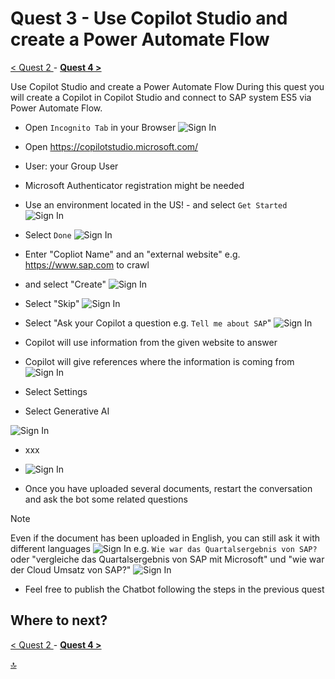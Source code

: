 # Quest 3 - Use Copilot Studio and create a Power Automate Flow

[ < Quest 2 ](quest2.md) - **[ Quest 4 > ](quest4.md)**

Use Copilot Studio and create a Power Automate Flow
During this quest you will create a Copilot in Copilot Studio and connect to SAP system ES5 via Power Automate Flow. 

* Open `Incognito Tab` in your Browser
 ![Sign In](../media/quest3/1-Incognito.png)

* Open https://copilotstudio.microsoft.com/
* User: your Group User
* Microsoft Authenticator registration might be needed

* Use an environment located in the US!  - and select `Get Started`
 ![Sign In](../media/quest3/2-GetStarted.png)



* Select `Done`
![Sign In](../media/quest3/3-PowerVirtualAgent-is-now-MicrosoftCopilotStudio.png)



* Enter "Copliot Name" and an "external website" e.g. https://www.sap.com to crawl
* and select "Create"
 ![Sign In](../media/quest3/4-CreateCopilot.png)


* Select "Skip"
 ![Sign In](../media/quest3/5-NewFeatures.png)

* Select "Ask your Copilot a question e.g. `Tell me about SAP`"
 ![Sign In](../media/quest3/6-MySAPCopilot.1.png)

* Copilot will use information from the given website to answer
* Copilot will give references where the information is coming from
 ![Sign In](../media/quest3/7-MySAPCopilot.2.png)

* Select Settings
* Select Generative AI

![Sign In](../media/quest3/xxx)












* xxx
* ![Sign In](../media/quest3/xxx)













* Once you have uploaded several documents, restart the conversation and ask the bot some related questions 
> [!NOTE]
> Even if the document has been uploaded in English, you can still ask it with different languages
![Sign In](../media/quest3/04-ChatWithYourData.png)
e.g. `Wie war das Quartalsergebnis von SAP?` oder
"vergleiche das Quartalsergebnis von SAP mit Microsoft" und 
"wie war der Cloud Umsatz von SAP?"
![Sign In](../media/quest3/05-MoreChats.png)


* Feel free to publish the Chatbot following the steps in the previous quest


## Where to next?
[ < Quest 2 ](quest2.md) - **[ Quest 4 > ](quest4.md)**

[🔝](#)
